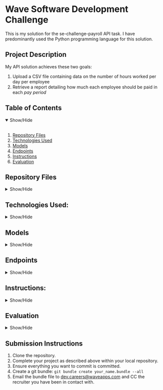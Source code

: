 # Wave Software Development Challenge
This is my solution for the se-challenge-payroll API task. I have predominantly used the Python programming language for this solution.

## Project Description

My API solution achieves these two goals:

1. Upload a CSV file containing data on the number of hours worked per day per employee
2. Retrieve a report detailing how much each employee should be paid in each _pay period_

## Table of Contents
<details open>
<summary>Show/Hide</summary>
<br>

1. [ Repository Files ](#Repository_Files)
2. [ Technologies Used ](#Technologies_Used)
3. [ Models ](#Models)    
4. [ Endpoints ](#Endpoints)
5. [ Instructions ](#Instructions)
6. [ Evaluation ](#Evaluation)

</details>

<a name="Repository_Files"></a>
## Repository Files

<details>
<summary>Show/Hide</summary>
<br>
    
* <strong>WaveApp</strong>: folder containing all data files
    * <strong>__init__.py</strong>: python file for intializing flask application
    * <strong>views.py</strong>: python file with CSV_Upload and Payroll_Report endpoints for API
    * <strong>models.py</strong>: python file with that declares models used in schema
* <strong>run.py</strong>: python file to run application
* <strong>requirements.txt</strong>: text file with dependencies for running application
    
    
</details>

<a name="Technologies_Used"></a>
## Technologies Used:

<details>
<summary>Show/Hide</summary>
<br>

* Python 
* Flask
* SQLAlchemy
* SQLite
  
</details>

<a name="Models"></a>
## Models

<details>
<summary>Show/Hide</summary>
<br>

<p align="center">
  <img src="https://github.com/awesomeahi95/se-challenge-payroll/blob/master/ModelsImage.png" width=600>
</p>    
    
<strong>TimeReportEntry:</strong>

    This table is where all the data from the CSV file is stored. So all the columns: date, hours_worked, employee_id, and job_group, but also an _id and the report_number to recall archived data from previous CSV uploads.

<strong>Employee:</strong>
    
    This table is where the employee_id(s) are stored along with the employee's job_group
    
<strong>Job:</strong>

    This table is where the the job_group and the wage for each job group is stored. This is used for calculating the amount paid for employees in the Payroll Report.

<strong>ReportDocument:</strong>

    This table is for archiving the CSV report numbers/indexes for retrieving later and to check if an entry exist to avoid re-uploading identical data.
    
</details>

<a name="Endpoints"></a>
## Endpoints

<details>
<summary>Show/Hide</summary>
<br>
    
We've agreed to build an API with the following endpoints to serve HTTP requests:

1. An endpoint for uploading a file.

    <strong>/uploadCSV</strong>

    When a new time report CSV is uploaded to this endpoint it will upload the CSV data to the sqlite database and return a String ```Successfully Uploaded```. If a time report ```time-report-{report_id}.csv``` has already been uploaded with the same ```report_id``` it will not be uploaded to the database and will return a String ```Time Report Entry Previously Submitted, Please Try Another File```.

2. An endpoint for retrieving a payroll report structured in the following way:

    <strong>/getEmployeePay</strong>
    
    This endpoint will return a JSON object with an employee pay report that looks like this:
    
```
{
  "payrollReport": {
    "employeeReports": [
      {
        "employeeId": "1",
        "payPeriod": {
          "startDate": "2023-01-01",
          "endDate": "2023-01-15"
        },
        "amountPaid": "$300.00"
      },
      {
        "employeeId": "1",
        "payPeriod": {
          "startDate": "2023-01-16",
          "endDate": "2023-01-31"
        },
        "amountPaid": "$80.00"
      },
      {
        "employeeId": "2",
        "payPeriod": {
          "startDate": "2023-01-16",
          "endDate": "2023-01-31"
        },
        "amountPaid": "$90.00"
      }
    ]
  }
}
```

</details>

<a name="Instructions"></a>
## Instructions:

<details>
<summary>Show/Hide</summary>
<br>

### 1. Check if you have Python 3
```
python --version
```
If you have ```Python 2.x.x``` follow <strong>2. Python 3 Upgrade</strong> command then continue. If you have ```Python 3.x.x``` skip to <strong>3. Check if you have pip</strong>.
    
### 2. Python 3 Upgrade
```
```
    
### 3. Check if you have pip
```
```
If you do not have pip installed follow <strong>4. Install pip</strong> command then continue. If you have pip installed skip to <strong>5. Install dependencies</strong>.
    
### 4. Install pip
```
curl https://bootstrap.pypa.io/get-pip.py -o get-pip.py
python3 get-pip.py
```
    
### 5. Install dependencies
```
pip install -r requirements.txt 
```
    
### 6. Run app
```
python3 run.py
```
    
</details>

<a name="Evaluation"></a>
## Evaluation

<details>
<summary>Show/Hide</summary>
<br>
  
- What design decisions did I make when designing your models/entities?

- How did I separate any concerns in my application? 

- How did I test that your implementation was correct?
    
- If this application was destined for a production environment, what would I add or change?
    
- What compromises did I have to make as a result of the time constraints of this challenge?
  
  
</details>

## Submission Instructions

1. Clone the repository.
1. Complete your project as described above within your local repository.
1. Ensure everything you want to commit is committed.
1. Create a git bundle: `git bundle create your_name.bundle --all`
1. Email the bundle file to [dev.careers@waveapps.com](dev.careers@waveapps.com) and CC the recruiter you have been in contact with.
